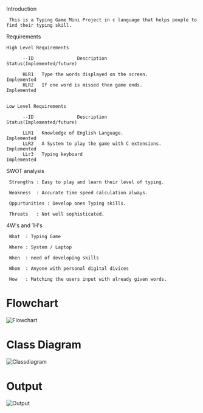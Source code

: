 Introduction

     This is a Typing Game Mini Project in c language that helps people to find their typing skill.


Requirements

    High Level Requirements

          --ID                Description                             Status(Implemented/future)

          HLR1   Type the words displayed on the screen.                   Implemented
          HLR2   If one word is missed then game ends.                     Implemented


    Low Level Requirements

          --ID                Description                             Status(Implemented/future)

          LLR1   Knowledge of English Language.                            Implemented
          LLR2   A System to play the game with C extensions.              Implemented
          LLr3   Typing keyboard                                           Implemented

          
SWOT analysis

     Strengths : Easy to play and learn their level of typing.

     Weakness  : Accurate time speed calculation always.
     
     Oppurtunities : Develop ones Typing skills.
     
     Threats   : Not well sophisticated.
     

4W's and 1H's

     What  : Typing Game

     Where : System / Laptop
     
     When  : need of developing skills
     
     Whom  : Anyone with personal digital divices      
     
     How   : Matching the users input with already given words.
     
# Flowchart
![Flowchart](https://user-images.githubusercontent.com/59721857/154510478-95395dff-2c6c-49f1-b90d-fa613c64c05f.jpg)
     
# Class Diagram
![Classdiagram](https://user-images.githubusercontent.com/59721857/154511623-6fc20c64-501d-486b-a057-e2b15626957a.jpg)
  
# Output
![Output](https://user-images.githubusercontent.com/59721857/154512049-fa908cab-adf5-4af6-a56e-7de6c32c0395.jpg)

